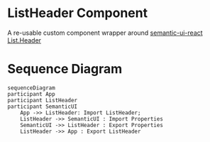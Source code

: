 # ListHeader Component

A re-usable custom component wrapper around [semantic-ui-react List.Header](https://react.semantic-ui.com/elements/list)

# Sequence Diagram

```mermaid
sequenceDiagram
participant App
participant ListHeader
participant SemanticUI
    App ->> ListHeader: Import ListHeader;
    ListHeader ->> SemanticUI : Import Properties
    SemanticUI ->> ListHeader : Export Properties
    ListHeader ->> App : Export ListHeader
```

